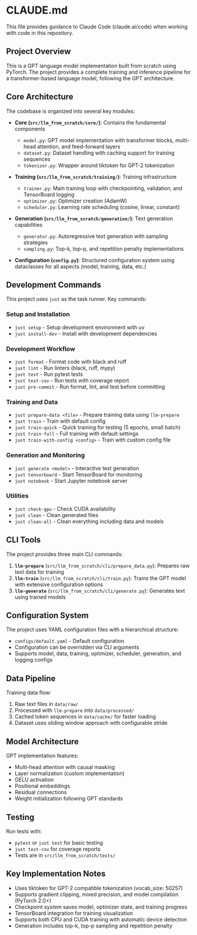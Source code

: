 # CLAUDE.md

This file provides guidance to Claude Code (claude.ai/code) when working with code in this repository.

## Project Overview

This is a GPT language model implementation built from scratch using PyTorch. The project provides a complete training and inference pipeline for a transformer-based language model, following the GPT architecture.

## Core Architecture

The codebase is organized into several key modules:

- **Core (`src/llm_from_scratch/core/`)**: Contains the fundamental components
  - `model.py`: GPT model implementation with transformer blocks, multi-head attention, and feed-forward layers
  - `dataset.py`: Dataset handling with caching support for training sequences
  - `tokenizer.py`: Wrapper around tiktoken for GPT-2 tokenization

- **Training (`src/llm_from_scratch/training/`)**: Training infrastructure
  - `trainer.py`: Main training loop with checkpointing, validation, and TensorBoard logging
  - `optimizer.py`: Optimizer creation (AdamW)
  - `scheduler.py`: Learning rate scheduling (cosine, linear, constant)

- **Generation (`src/llm_from_scratch/generation/`)**: Text generation capabilities
  - `generator.py`: Autoregressive text generation with sampling strategies
  - `sampling.py`: Top-k, top-p, and repetition penalty implementations

- **Configuration (`config.py`)**: Structured configuration system using dataclasses for all aspects (model, training, data, etc.)

## Development Commands

This project uses `just` as the task runner. Key commands:

### Setup and Installation
- `just setup` - Setup development environment with uv
- `just install-dev` - Install with development dependencies

### Development Workflow
- `just format` - Format code with black and ruff
- `just lint` - Run linters (black, ruff, mypy)
- `just test` - Run pytest tests
- `just test-cov` - Run tests with coverage report
- `just pre-commit` - Run format, lint, and test before committing

### Training and Data
- `just prepare-data <file>` - Prepare training data using `llm-prepare`
- `just train` - Train with default config
- `just train-quick` - Quick training for testing (5 epochs, small batch)
- `just train-full` - Full training with default settings
- `just train-with-config <config>` - Train with custom config file

### Generation and Monitoring
- `just generate <model>` - Interactive text generation
- `just tensorboard` - Start TensorBoard for monitoring
- `just notebook` - Start Jupyter notebook server

### Utilities
- `just check-gpu` - Check CUDA availability
- `just clean` - Clean generated files
- `just clean-all` - Clean everything including data and models

## CLI Tools

The project provides three main CLI commands:

1. **`llm-prepare`** (`src/llm_from_scratch/cli/prepare_data.py`): Prepares raw text data for training
2. **`llm-train`** (`src/llm_from_scratch/cli/train.py`): Trains the GPT model with extensive configuration options
3. **`llm-generate`** (`src/llm_from_scratch/cli/generate.py`): Generates text using trained models

## Configuration System

The project uses YAML configuration files with a hierarchical structure:
- `configs/default.yaml` - Default configuration
- Configuration can be overridden via CLI arguments
- Supports model, data, training, optimizer, scheduler, generation, and logging configs

## Data Pipeline

Training data flow:
1. Raw text files in `data/raw/`
2. Processed with `llm-prepare` into `data/processed/`
3. Cached token sequences in `data/cache/` for faster loading
4. Dataset uses sliding window approach with configurable stride

## Model Architecture

GPT implementation features:
- Multi-head attention with causal masking
- Layer normalization (custom implementation)
- GELU activation
- Positional embeddings
- Residual connections
- Weight initialization following GPT standards

## Testing

Run tests with:
- `pytest` or `just test` for basic testing
- `just test-cov` for coverage reports
- Tests are in `src/llm_from_scratch/tests/`

## Key Implementation Notes

- Uses tiktoken for GPT-2 compatible tokenization (vocab_size: 50257)
- Supports gradient clipping, mixed precision, and model compilation (PyTorch 2.0+)
- Checkpoint system saves model, optimizer state, and training progress
- TensorBoard integration for training visualization
- Supports both CPU and CUDA training with automatic device detection
- Generation includes top-k, top-p sampling and repetition penalty
